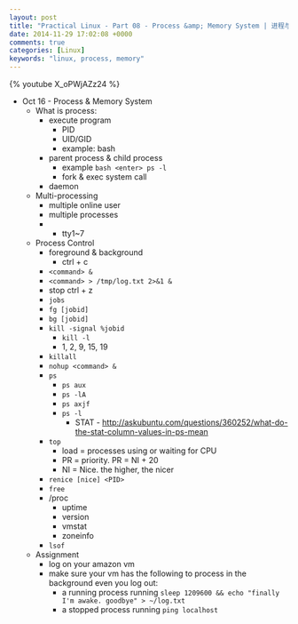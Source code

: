 ```yaml
---
layout: post
title: "Practical Linux - Part 08 - Process &amp; Memory System | 进程与内存系统"
date: 2014-11-29 17:02:08 +0000
comments: true
categories: [Linux]
keywords: "linux, process, memory"
---
```

{% youtube X_oPWjAZz24 %}
<!-- more -->
- Oct 16 - Process & Memory System
  - What is process:
    - execute program
      - PID
      - UID/GID
      - example: bash
    - parent process & child process
      - example `bash <enter> ps -l`
      - fork & exec system call
    - daemon
  - Multi-processing
    - multiple online user
    - multiple processes
    - * tty1~7
  - Process Control
    - foreground & background
      - ctrl + c
    - `<command> &`
    - `<command> > /tmp/log.txt 2>&1 &`
    - stop ctrl + z
    - `jobs`
    - `fg [jobid]`
    - `bg [jobid]`
    - `kill -signal %jobid`
      - `kill -l`
      - 1, 2, 9, 15, 19
    - `killall`
    - `nohup <command> &`
    - `ps`
      - `ps aux`
      - `ps -lA`
      - `ps axjf`
      - `ps -l`
        - STAT - http://askubuntu.com/questions/360252/what-do-the-stat-column-values-in-ps-mean
    - `top`
      - load = processes using or waiting for CPU
      - PR = priority. PR = NI + 20
      - NI = Nice. the higher, the nicer
    - `renice [nice] <PID>`
    - `free`
    - /proc
      - uptime
      - version
      - vmstat
      - zoneinfo
    - `lsof`
  - Assignment
    - log on your amazon vm
    - make sure your vm has the following to process in the background even you log out:
      - a running process running `sleep 1209600 && echo "finally I'm awake. goodbye" > ~/log.txt`
      - a stopped process running `ping localhost`